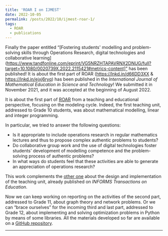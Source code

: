 ```yaml
---
title: 'ROAR I on IJMEST'
date: 2022-10-05
permalink: /posts/2022/10/ijmest-roar-1/
tags:
  - ROAR
  - publications
---
```


Finally the paper entitled “[Fostering students' modelling and problem-solving skills through Operations Research, digital technologies and collaborative learning](https://www.tandfonline.com/eprint/VG5NRZHTAPAVRNX2DNUG/full?target=10.1080/0020739X.2022.2115421#metrics-content]” has been published! It is about the first part of ROAR (https://lnkd.in/d66DD3XX & https://lnkd.in/ejxj6ryq) has been published in the *International Journal of Mathematical Education in Science and Technology*! We submitted it in November 2021, and it was accepted at the beginning of August 2022.

It is about the first part of [ROAR](https://sites.google.com/view/progettoroar/home) from a teaching and educational perspective, focusing on the modeling cycle. Indeed, the first teaching unit, addressed to Grade 10 students, was about mathematical modelling, linear and integer programming.

In particular, we tried to answer the following questions:
- Is it appropriate to include operations research in regular mathematics lectures and thus to propose complex authentic problems to students?
- Do collaborative group work and the use of digital technologies foster students' development of modelling competence and the problem-solving process of authentic problems?
- In what ways do students feel that these activities are able to generate an appreciation of operations research?

This work complements the [other one](https://pubsonline.informs.org/doi/abs/10.1287/ited.2022.0271) about the design and implementation of the teaching unit, already published on *INFORMS Transactions on Education*.

Now we can keep working on reporting on the activities of the second part, addressed to Grade 11, about graph theory and network problems. Or we can “brace ourselves” for the incoming third and last part, addressed to Grade 12, about implementing and solving optimization problems in Python by means of some libraries. All the materials developed so far are available on a [GitHub repository](https://github.com/aliceraffaele/ROAR).

------
